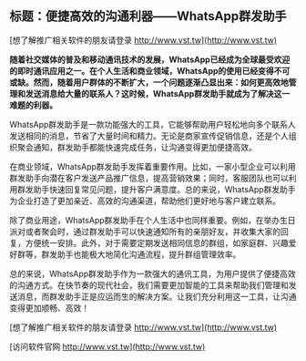## **标题：便捷高效的沟通利器——WhatsApp群发助手**

[想了解推广相关软件的朋友请登录 http://www.vst.tw](http://www.vst.tw)

**随着社交媒体的普及和移动通讯技术的发展，WhatsApp已经成为全球最受欢迎的即时通讯应用之一。在个人生活和商业领域，WhatsApp的使用已经变得不可或缺。然而，随着用户群体的不断扩大，一个问题逐渐凸显出来：如何更高效地管理和发送消息给大量的联系人？这时候，WhatsApp群发助手就成为了解决这一难题的利器。**

WhatsApp群发助手是一款功能强大的工具，它能够帮助用户轻松地向多个联系人发送相同的消息，节省了大量时间和精力。无论是商家宣传促销信息，还是个人组织聚会通知，群发助手都能快速完成任务，让沟通变得更加便捷高效。

在商业领域，WhatsApp群发助手发挥着重要作用。比如，一家小型企业可以利用群发助手向潜在客户发送产品推广信息，提高营销效果；同时，客服团队也可以利用群发助手快速回复常见问题，提升客户满意度。总的来说，WhatsApp群发助手为企业打造了更加亲近、高效的沟通渠道，帮助他们更好地与客户建立联系。

除了商业用途，WhatsApp群发助手在个人生活中也同样重要。例如，在举办生日派对或者聚会时，通过群发助手可以快速通知所有的亲朋好友，并收集大家的回复，方便统一安排。此外，对于需要定期发送相同信息的群组，如家庭群、兴趣爱好群等，群发助手也能极大地简化沟通流程，提升群组管理效率。

总的来说，WhatsApp群发助手作为一款强大的通讯工具，为用户提供了便捷高效的沟通方式。在快节奏的现代社会，我们需要更加智能的工具来帮助我们管理和发送消息，而群发助手正是应运而生的解决方案。让我们充分利用这一工具，让沟通变得更加顺畅、高效！

[想了解推广相关软件的朋友请登录 http://www.vst.tw](http://www.vst.tw)


[访问软件官网 http://www.vst.tw](http://www.vst.tw)
